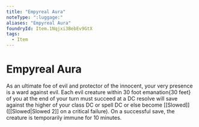 ```yaml
---
title: "Empyreal Aura"
noteType: ":luggage:"
aliases: "Empyreal Aura"
foundryId: Item.1Nqjxi3BebEv9GtX
tags:
  - Item
---
```


# Empyreal Aura

As an ultimate foe of evil and protector of the innocent, your very presence is a ward against evil. Each evil creature within 30 foot emanation{30 feet} of you at the end of your turn must succeed at a DC resolve will save against the higher of your class DC or spell DC or else become [[Slowed]] ([[Slowed|Slowed 2]] on a critical failure). On a successful save, the creature is temporarily immune for 10 minutes.
